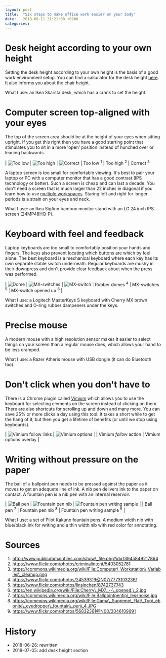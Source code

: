 ```yaml
---
layout: post
title:  "Six steps to make office work easier on your body"
date:   2018-06-11 21:21:00 +0200
categories:
---
```

# Desk height according to your own height

Setting the desk height according to your own height is the basis of a good work environment setup. You can find a calculator for the desk height [here](https://www.blitzresults.com/en/ergonomic/). It also informs you about the chair height.

What I use: an Ikea Skarsta desk, which has a crank to set the height.

# Computer screen top-aligned with your eyes

The top of the screen area should be at the height of your eyes when sitting upright. If you get this right then you have a good starting point that stimulates you to sit in a more 'open' position instead of hunched over or leaning backwards.

| ![Too low](/blog/assets/img/computer-screen-too-low.jpg?v3) | ![Too high](/blog/assets/img/computer-screen-too-high.jpg?v3) | ![Correct](/blog/assets/img/computer-screen-correct.jpg?v2)
| Too low <sup>1</sup> | Too high <sup>2</sup> | Correct <sup>3</sup>

A laptop screen is too small for comfortable viewing. It's best to pair your laptop or PC with a computer monitor that has a good contrast (IPS technology or better). Such a screen is cheap and can last a decade. You don't need a screen that is much larger than 22 inches in diagonal if you learn how to use [multiple workspaces](https://commons.wikimedia.org/wiki/File:GNOME_Shell_Workspaces.png). Staring left and right for longer periods is a strain on your eyes and neck.

What I use: an Ikea Sigfinn bamboo monitor stand with an LG 24 inch IPS screen (24MP48HQ-P).

# Keyboard with feel and feedback

Laptop keyboards are too small to comfortably position your hands and fingers. The keys also prevent locating which buttons are which by feel alone. The best keyboard is a mechanical keyboard where each key has its own separate stable switch underneath. Regular keyboards are mushy in their downpress and don't provide clear feedback about when the press was performed.

| ![Dome](/blog/assets/img/keyboard-rubber-dome.jpg?v2) | ![MX-switches](/blog/assets/img/keyboard-cherry-mx-switches.jpg?v2) | ![MX-switch](/blog/assets/img/keyboard-cherry-mx-switch.jpg?v3)
| Rubber domes <sup>4</sup> | MX-switches <sup>5</sup> | MX-switch opened up <sup>6</sup> |

What I use: a Logitech MasterKeys S keyboard with Cherry MX brown switches and O-ring rubber dampeners under the keys.

# Precise mouse

A modern mouse with a high resolution sensor makes it easier to select things on your screen than a regular mouse does, which allows your hand to be less cramped.

What I use: a Razer Atheris mouse with USB dongle (it can do Bluetooth too).

# Don't click when you don't have to

There is a Chrome plugin called [Vimium](https://vimium.github.io/) which allows you to use the keyboard for selecting elements on the screen instead of clicking on them. There are also shortcuts for scrolling up and down and many more. You can save 25% or more clicks a day using this tool. It takes a short while to get the hang of it, but then you get a lifetime of benefits (or until we stop using keyboards).

| ![Vimium follow links](/blog/assets/img/vimium-follow.jpg?v2) | ![Vimium options](/blog/assets/img/vimium-options.jpg?v2) |
| Vimium _follow_ action | Vimium options overlay |

# Writing without pressure on the paper

The ball of a ballpoint pen needs to be pressed against the paper as it moves to get an adequete line of ink. A nib pen delivers ink to the paper on contact. A fountain pen is a nib pen with an internal reservoir.

| ![Ball pen](/blog/assets/img/pen-ballpen.jpg) | ![Fountain pen nib](/blog/assets/img/pen-fountain.jpg) | ![Fountain pen writing sample](/blog/assets/img/pen-fountain-writing-sample.jpg) |
| Ball pen <sup>7</sup> | Fountain pen nib <sup>8</sup> | Fountain pen writing sample <sup>9</sup> |

What I use: a set of Pilot Kakuno fountain pens. A medium width nib with blue/black ink for writing and a thin width nib with red color for annotating.

# Sources

1. http://www.publicdomainfiles.com/show\_file.php?id=13945849217864
1. https://www.flickr.com/photos/criminalintent/5403052781
1. https://commons.wikimedia.org/wiki/File:Computer\_Workstation\_Variables\_cleanup.png
1. https://www.flickr.com/photos/24539319@N07/7773103236/
1. https://www.flickr.com/photos/linsinchen/8742737743
1. https://en.wikipedia.org/wiki/File:Cherry\_MX\_--\_opened,\_2.jpg
1. https://commons.wikimedia.org/wiki/File:Ballpointpentip\_lessnoise.jpg
1. https://commons.wikimedia.org/wiki/File:Gama\_Supreme\_Flat\_Top\_ebonite\_eyedropper\_fountain\_pen\_4.JPG
1. https://www.flickr.com/photos/56832361@N00/3046109691

# History

* 2018-06-26: rewritten
* 2018-07-05: add desk height section
